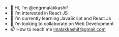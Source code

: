 - 👋 Hi, I’m @engrmalakkashif
- 👀 I’m interested in React JS
- 🌱 I’m currently learning JavaScript and React Js
- 💞️ I’m looking to collaborate on Web Development 
- 📫 How to reach me imalakkashif@gmail.com

<!---
engrmalakkashif/engrmalakkashif is a ✨ special ✨ repository because its `README.md` (this file) appears on your GitHub profile.
You can click the Preview link to take a look at your changes.
--->
